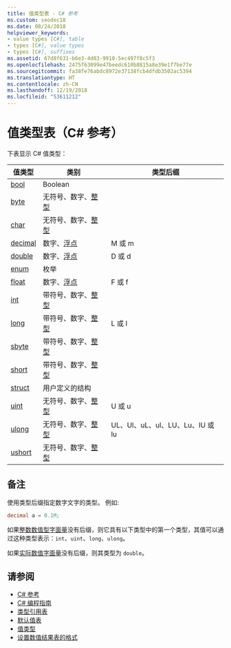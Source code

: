 ```yaml
---
title: 值类型表 - C# 参考
ms.custom: seodec18
ms.date: 08/24/2018
helpviewer_keywords:
- value types [C#], table
- types [C#], value types
- types [C#], suffixes
ms.assetid: 67d8f631-b6e3-4d83-9910-5ec497f8c5f3
ms.openlocfilehash: 2475f63099e47beedc610b8815a8e39e1f7be77e
ms.sourcegitcommit: fa38fe76abdc8972e37138fcb4dfdb3502ac5394
ms.translationtype: HT
ms.contentlocale: zh-CN
ms.lasthandoff: 12/19/2018
ms.locfileid: "53611212"
---
```

# <a name="value-types-table-c-reference"></a>值类型表（C# 参考）

下表显示 C# 值类型：

|值类型|类别|类型后缀|
|----------------|--------------|-----------------|
|[bool](bool.md)|Boolean||
|[byte](byte.md)|无符号、数字、[整型](integral-types-table.md)||
|[char](char.md)|无符号、数字、[整型](integral-types-table.md)||
|[decimal](decimal.md)|数字、[浮点](floating-point-types-table.md)|M 或 m|
|[double](double.md)|数字、[浮点](floating-point-types-table.md)|D 或 d|
|[enum](enum.md)|枚举||
|[float](float.md)|数字、[浮点](floating-point-types-table.md)|F 或 f|
|[int](int.md)|带符号、数字、[整型](integral-types-table.md)||
|[long](long.md)|带符号、数字、[整型](integral-types-table.md)|L 或 l|
|[sbyte](sbyte.md)|带符号、数字、[整型](integral-types-table.md)||
|[short](short.md)|带符号、数字、[整型](integral-types-table.md)||
|[struct](struct.md)|用户定义的结构||
|[uint](uint.md)|无符号、数字、[整型](integral-types-table.md)|U 或 u|
|[ulong](ulong.md)|无符号、数字、[整型](integral-types-table.md)|UL、Ul、uL、ul、LU、Lu、lU 或 lu|
|[ushort](ushort.md)|无符号、数字、[整型](integral-types-table.md)||

## <a name="remarks"></a>备注

使用类型后缀指定数字文字的类型。 例如:

```csharp
decimal a = 0.1M;
```

如果[整数数值型字面量](~/_csharplang/spec/lexical-structure.md#integer-literals)没有后缀，则它具有以下类型中的第一个类型，其值可以通过这种类型表示：`int`、`uint`、`long`、`ulong`。

如果[实际数值字面量](~/_csharplang/spec/lexical-structure.md#real-literals)没有后缀，则其类型为 `double`。

## <a name="see-also"></a>请参阅

- [C# 参考](../index.md)
- [C# 编程指南](../../programming-guide/index.md)
- [类型引用表](reference-tables-for-types.md)
- [默认值表](default-values-table.md)
- [值类型](value-types.md)
- [设置数值结果表的格式](formatting-numeric-results-table.md)